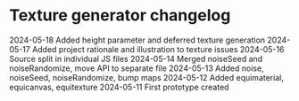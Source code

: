# Texture generator changelog


2024-05-18	Added height parameter and deferred texture generation
2024-05-17	Added project rationale and illustration to texture issues
2024-05-16	Source split in individual JS files
2024-05-14	Merged noiseSeed and noiseRandomize, move API to separate file
2024-05-13	Added noise, noiseSeed, noiseRandomize, bump maps
2024-05-12	Added equimaterial, equicanvas, equitexture
2024-05-11	First prototype created